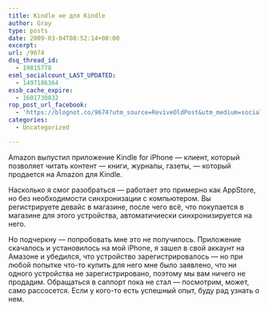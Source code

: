 ```yaml
---
title: Kindle не для Kindle
author: Gray
type: posts
date: 2009-03-04T08:52:14+00:00
excerpt:
url: /9674
dsq_thread_id:
  - 19815778
esml_socialcount_LAST_UPDATED:
  - 1497186364
essb_cache_expire:
  - 1601738832
rop_post_url_facebook:
  - 'https://blognot.co/9674?utm_source=ReviveOldPost&utm_medium=social&utm_campaign=ReviveOldPost'
categories:
  - Uncategorized

---
```








Amazon выпустил приложение Kindle for iPhone &#8212; клиент, который позволяет читать контент &#8212; книги, журналы, газеты, &#8212; который продается на Amazon для Kindle.

Насколько я смог разобраться &#8212; работает это примерно как AppStore, но без необходимости синхронизации с компьютером. Вы регистрируете девайс в магазине, после чего всё, что покупается в магазине для этого устройства, автоматичиески синхронизируется на него.

Но подчеркну &#8212; попробовать мне это не получилось. Приложение скачалось и установилось на мой iPhone, я зашел в свой аккаунт на Амазоне и убедился, что устройство зарегистрировалось &#8212; но при любой попытке что-то купить для него мне было заявлено, что ни одного устройства не зарегистрировано, поэтому мы вам ничего не продадим. Обращаться в саппорт пока не стал &#8212; посмотрим, может, само рассосется. Если у кого-то есть успешный опыт, буду рад узнать о нем.